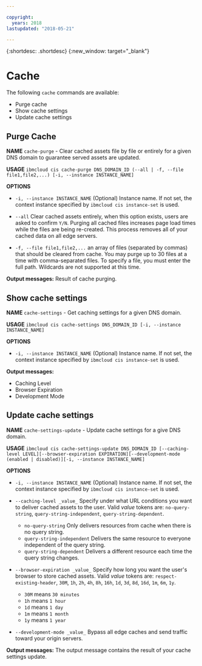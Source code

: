 ```yaml
---

copyright:
  years: 2018
lastupdated: "2018-05-21"

---
```


{:shortdesc: .shortdesc}
{:new_window: target="_blank"}

# Cache

The following `cache` commands are available:

* Purge cache
* Show cache settings
* Update cache settings

## Purge Cache
**NAME**
  `cache-purge` -  Clear cached assets file by file or entirely for a given DNS domain to guarantee served assets are updated.

**USAGE**
  `ibmcloud cis cache-purge DNS_DOMAIN_ID (--all | -f, --file file1,file2,...) [-i, --instance INSTANCE_NAME]`

**OPTIONS**

   * `-i, --instance INSTANCE_NAME` (Optional) Instance name. If not set, the context instance specified by `ibmcloud cis instance-set` is used.

   *  `--all` Clear cached assets entirely, when this option exists, users are asked to confirm `Y/N`. Purging all cached files increases page load times while the files are being re-created. This process removes all of your cached data on all edge servers.

   * `-f, --file file1,file2,...`  an array of files (separated by commas) that should be cleared from cache. You may purge up to 30 files at a time with comma-separated files. To specify a file, you must enter the full path. Wildcards are not supported at this time.


**Output messages:**
Result of cache purging.


## Show cache settings

**NAME**
  `cache-settings` - Get caching settings for a given DNS domain.

**USAGE**
  `ibmcloud cis cache-settings DNS_DOMAIN_ID [-i, --instance INSTANCE_NAME]`

**OPTIONS**

   * `-i, --instance INSTANCE_NAME`  (Optional) Instance name. If not set, the context instance specified by `ibmcloud cis instance-set` is used.

**Output messages:**

  * Caching Level
  * Browser Expiration
  * Development Mode

## Update cache settings

**NAME**
  `cache-settings-update` - Update cache settings for a give DNS domain.

**USAGE**
  `ibmcloud cis cache-settings-update DNS_DOMAIN_ID [--caching-level LEVEL][--browser-expiration EXPIRATION][--development-mode (enabled | disabled)][-i, --instance INSTANCE_NAME]`

**OPTIONS**

   * `-i, --instance INSTANCE_NAME`  (Optional) Instance name. If not set, the context instance specified by `ibmcloud cis instance-set` is used.
   

   * `--caching-level _value_`  Specify under what URL conditions you want to deliver cached assets to the user.  Valid _value_ tokens are: `no-query-string`,  `query-string-independent`,  `query-string-dependent`.
   
     * `no-query-string` Only delivers resources from cache when there is no query string.                    
     * `query-string-independent` Delivers the same resource to everyone independent of the query string.
     * `query-string-dependent` Delivers a different resource each time the query string changes.


   * `--browser-expiration _value_` Specify how long you want the user's browser to store cached assets.                Valid _value_ tokens are: `respect-existing-header`, `30M`, `1h`, `2h`, `4h`, `8h`, `16h`, `1d`, `3d`, `8d`, `16d`, `1m`, `6m`, `1y`.                         
     * `30M` means `30 minutes`
     * `1h` means `1 hour`
     * `1d` means `1 day`
     * `1m` means `1 month`
     * `1y` means `1 year`


   * `--development-mode _value_` Bypass all edge caches and send traffic toward your origin servers.


**Output messages:**
The output message contains the result of your cache settings update.
